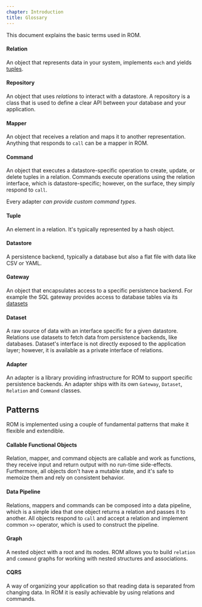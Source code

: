 ```yaml
---
chapter: Introduction
title: Glossary
---
```


This document explains the basic terms used in ROM.

#### Relation

An object that represents data in your system, implements `each` and yields
[tuples](#tuple).

#### Repository

An object that uses _relations_ to interact with a datastore.  A repository is a class that is used to define a clear API between your database and your application.

#### Mapper

An object that receives a relation and maps it to another representation. Anything
that responds to `call` can be a mapper in ROM.

#### Command

An object that executes a datastore-specific operation to create, update,
or delete tuples in a relation. Commands execute operations using the relation
interface, which is datastore-specific; however, on the surface, they simply respond
to `call`.

Every adapter *can provide custom command types*.

#### Tuple

An element in a relation. It's typically represented by a hash object.

#### Datastore

A persistence backend, typically a database but also a flat file with data like
CSV or YAML.

#### Gateway

An object that encapsulates access to a specific persistence backend. For example
the SQL gateway provides access to database tables via its [datasets](#dataset)

#### Dataset

A raw source of data with an interface specific for a given datastore. Relations
use datasets to fetch data from persistence backends, like databases. Dataset's
interface is not directly exposed to the application layer; however, it is
available as a private interface of relations.

#### Adapter

An adapter is a library providing infrastructure for ROM to support specific
persistence backends. An adapter ships with its own `Gateway`, `Dataset`, `Relation`
and `Command` classes.

## Patterns

ROM is implemented using a couple of fundamental patterns that make it flexible
and extendible.

#### Callable Functional Objects

Relation, mapper, and command objects are callable and work as functions, they
receive input and return output with no run-time side-effects. Furthermore, all
objects don't have a mutable state, and it's safe to memoize them and rely on
consistent behavior.

#### Data Pipeline

Relations, mappers and commands can be composed into a data pipeline, which is a
simple idea that one object returns a relation and passes it to another. All objects
respond to `call` and accept a relation and implement common `>>` operator, which
is used to construct the pipeline.

#### Graph

A nested object with a root and its nodes. ROM allows you to build `relation`
and `command` graphs for working with nested structures and associations.

#### CQRS

A way of organizing your application so that reading data is separated from
changing data. In ROM it is easily achievable by using relations and commands.
